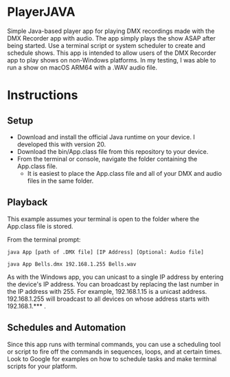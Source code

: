 # PlayerJAVA
Simple Java-based player app for playing DMX recordings made with the DMX Recorder app with audio. The app simply plays the show ASAP after being started. Use a terminal script or system scheduler to create and schedule shows. This app is intended to allow users of the DMX Recorder app to play shows on non-Windows platforms. In my testing, I was able to run a show on macOS ARM64 with a .WAV audio file.

# Instructions

## Setup
- Download and install the official Java runtime on your device. I developed this with version 20. 
- Download the bin/App.class file from this repository to your device.
- From the terminal or console, navigate the folder containing the App.class file.
  - It is easiest to place the App.class file and all of your DMX and audio files in the same folder.

## Playback
This example assumes your terminal is open to the folder where the App.class file is stored.

From the terminal prompt:
```
java App [path of .DMX file] [IP Address] [Optional: Audio file]
```
```
java App Bells.dmx 192.168.1.255 Bells.wav
```

As with the Windows app, you can unicast to a single IP address by entering the device's IP address. You can broadcast by replacing the last number in the IP address with 255. For example, 192.168.1.15 is a unicast address. 192.168.1.255 will broadcast to all devices on whose address starts with 192.168.1.*** .

## Schedules and Automation
Since this app runs with terminal commands, you can use a scheduling tool or script to fire off the commands in sequences, loops, and at certain times. Look to Google for examples on how to schedule tasks and make terminal scripts for your platform.
